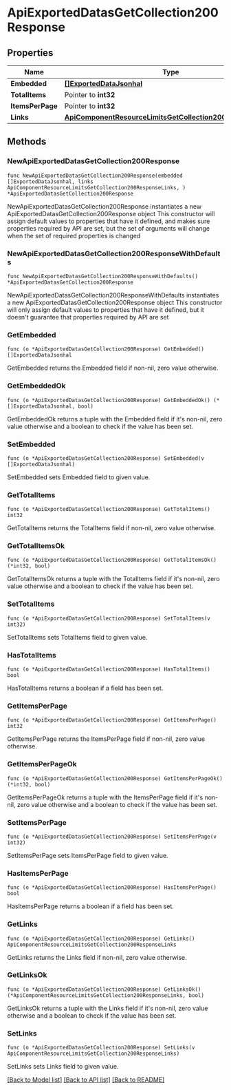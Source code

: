 # ApiExportedDatasGetCollection200Response

## Properties

Name | Type | Description | Notes
------------ | ------------- | ------------- | -------------
**Embedded** | [**[]ExportedDataJsonhal**](ExportedDataJsonhal.md) |  | 
**TotalItems** | Pointer to **int32** |  | [optional] 
**ItemsPerPage** | Pointer to **int32** |  | [optional] 
**Links** | [**ApiComponentResourceLimitsGetCollection200ResponseLinks**](ApiComponentResourceLimitsGetCollection200ResponseLinks.md) |  | 

## Methods

### NewApiExportedDatasGetCollection200Response

`func NewApiExportedDatasGetCollection200Response(embedded []ExportedDataJsonhal, links ApiComponentResourceLimitsGetCollection200ResponseLinks, ) *ApiExportedDatasGetCollection200Response`

NewApiExportedDatasGetCollection200Response instantiates a new ApiExportedDatasGetCollection200Response object
This constructor will assign default values to properties that have it defined,
and makes sure properties required by API are set, but the set of arguments
will change when the set of required properties is changed

### NewApiExportedDatasGetCollection200ResponseWithDefaults

`func NewApiExportedDatasGetCollection200ResponseWithDefaults() *ApiExportedDatasGetCollection200Response`

NewApiExportedDatasGetCollection200ResponseWithDefaults instantiates a new ApiExportedDatasGetCollection200Response object
This constructor will only assign default values to properties that have it defined,
but it doesn't guarantee that properties required by API are set

### GetEmbedded

`func (o *ApiExportedDatasGetCollection200Response) GetEmbedded() []ExportedDataJsonhal`

GetEmbedded returns the Embedded field if non-nil, zero value otherwise.

### GetEmbeddedOk

`func (o *ApiExportedDatasGetCollection200Response) GetEmbeddedOk() (*[]ExportedDataJsonhal, bool)`

GetEmbeddedOk returns a tuple with the Embedded field if it's non-nil, zero value otherwise
and a boolean to check if the value has been set.

### SetEmbedded

`func (o *ApiExportedDatasGetCollection200Response) SetEmbedded(v []ExportedDataJsonhal)`

SetEmbedded sets Embedded field to given value.


### GetTotalItems

`func (o *ApiExportedDatasGetCollection200Response) GetTotalItems() int32`

GetTotalItems returns the TotalItems field if non-nil, zero value otherwise.

### GetTotalItemsOk

`func (o *ApiExportedDatasGetCollection200Response) GetTotalItemsOk() (*int32, bool)`

GetTotalItemsOk returns a tuple with the TotalItems field if it's non-nil, zero value otherwise
and a boolean to check if the value has been set.

### SetTotalItems

`func (o *ApiExportedDatasGetCollection200Response) SetTotalItems(v int32)`

SetTotalItems sets TotalItems field to given value.

### HasTotalItems

`func (o *ApiExportedDatasGetCollection200Response) HasTotalItems() bool`

HasTotalItems returns a boolean if a field has been set.

### GetItemsPerPage

`func (o *ApiExportedDatasGetCollection200Response) GetItemsPerPage() int32`

GetItemsPerPage returns the ItemsPerPage field if non-nil, zero value otherwise.

### GetItemsPerPageOk

`func (o *ApiExportedDatasGetCollection200Response) GetItemsPerPageOk() (*int32, bool)`

GetItemsPerPageOk returns a tuple with the ItemsPerPage field if it's non-nil, zero value otherwise
and a boolean to check if the value has been set.

### SetItemsPerPage

`func (o *ApiExportedDatasGetCollection200Response) SetItemsPerPage(v int32)`

SetItemsPerPage sets ItemsPerPage field to given value.

### HasItemsPerPage

`func (o *ApiExportedDatasGetCollection200Response) HasItemsPerPage() bool`

HasItemsPerPage returns a boolean if a field has been set.

### GetLinks

`func (o *ApiExportedDatasGetCollection200Response) GetLinks() ApiComponentResourceLimitsGetCollection200ResponseLinks`

GetLinks returns the Links field if non-nil, zero value otherwise.

### GetLinksOk

`func (o *ApiExportedDatasGetCollection200Response) GetLinksOk() (*ApiComponentResourceLimitsGetCollection200ResponseLinks, bool)`

GetLinksOk returns a tuple with the Links field if it's non-nil, zero value otherwise
and a boolean to check if the value has been set.

### SetLinks

`func (o *ApiExportedDatasGetCollection200Response) SetLinks(v ApiComponentResourceLimitsGetCollection200ResponseLinks)`

SetLinks sets Links field to given value.



[[Back to Model list]](../README.md#documentation-for-models) [[Back to API list]](../README.md#documentation-for-api-endpoints) [[Back to README]](../README.md)


